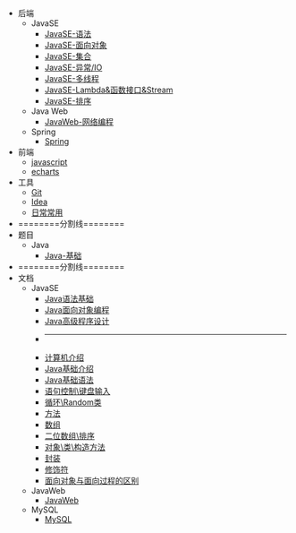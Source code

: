* 后端
  * JavaSE
    * [JavaSE-语法](backstage/JavaSE/JavaSE.md)
    * [JavaSE-面向对象](backstage/JavaSE/JavaSE-面向对象.md)
    * [JavaSE-集合](backstage/JavaSE/JavaSE-集合.md)
    * [JavaSE-异常/IO](backstage/JavaSE/JavaSE-异常、IO.md)
    * [JavaSE-多线程](backstage/JavaSE/JavaSE-多线程.md)
    * [JavaSE-Lambda&函数接口&Stream](backstage/JavaSE/Lambda&函数接口&Stream.md)
    * [JavaSE-排序](backstage/JavaSE/排序算法.md)
  * Java Web
    * [JavaWeb-网络编程](backstage/Java%20Web/JavaWeb-网络编程.md)
  * Spring
    * [Spring](backstage/Spring/)
* 前端
  * [javascript](frontstage/javascript/)
  * [echarts](frontstage/echarts/)
* 工具
  * [Git](tools/Git/)
  * [Idea](tools/Idea/)
  * [日常常用](tools/Shortcuts/)
* ========分割线========
* 题目
  * Java
    * [Java-基础](backstage/Java.md)
* ========分割线========
* 文档
  * JavaSE
    * [Java语法基础](class_document/01_Java%E8%AF%AD%E6%B3%95%E5%9F%BA%E7%A1%80.md)
    * [Java面向对象编程](class_document/02_Java%E9%9D%A2%E5%90%91%E5%AF%B9%E8%B1%A1%E7%BC%96%E7%A8%8B.md)
    * [Java高级程序设计](class_document/03_Java%E9%AB%98%E7%BA%A7%E7%A8%8B%E5%BA%8F%E8%AE%BE%E8%AE%A1.md)
    * ----------------------------------------
    * [计算机介绍](class_document/before/chapter-1%E7%AB%A0.md)
    * [Java基础介绍](class_document/before/chapter-2%E7%AB%A0.md)
    * [Java基础语法](class_document/before/chapter-3%E7%AB%A0.md)
    * [语句控制\键盘输入](class_document/before/chapter-4%E7%AB%A0.md)
    * [循环\Random类](class_document/before/chapter-5%E7%AB%A0.md)
    * [方法](class_document/before/chapter-6%E7%AB%A0.md)
    * [数组](class_document/before/chapter-7%E7%AB%A0.md)
    * [二位数组\排序](class_document/before/chapter-8%E7%AB%A0.md)
    * [对象\类\构造方法](class_document/before/chapter-9%E7%AB%A0.md)
    * [封装](class_document/before/java%E7%9A%84%E5%B0%81%E8%A3%85.md)
    * [修饰符](class_document/before/java%E7%9A%84%E4%BF%AE%E9%A5%B0%E7%AC%A6.md)
    * [面向对象与面向过程的区别](class_document/before/%E9%9D%A2%E5%90%91%E8%BF%87%E7%A8%8B%E5%92%8C%E9%9D%A2%E5%90%91%E5%AF%B9%E8%B1%A1%E7%9A%84%E5%8C%BA%E5%88%AB.md)
  * JavaWeb
    * [JavaWeb](class_document/JavaWeb.md)
  * MySQL
    * [MySQL](class_document/MySQL.md)
